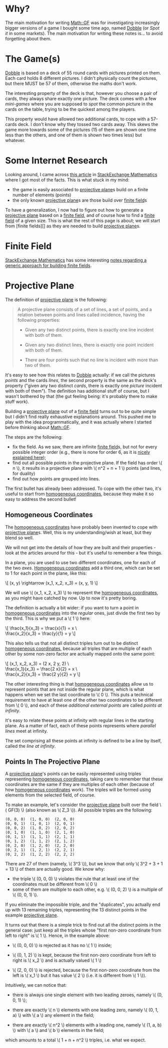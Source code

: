 # Why?

The main motivation for writing [Math::GF][] was for investigating increasingly
bigger versions of a game I bought some time ago, named [Dobble][] (or *Spot
it* in some markets). The main motivation for writing these notes is... to
avoid forgetting about them.

# The Game(s)

[Dobble][] is based on a deck of 55 round cards with pictures printed on them.
Each card holds 8 different pictures. I didn't physically count the pictures,
but there MUST be 57 of them, otherwise the maths don't work.

The interesting property of the deck is that, however you choose a pair of
cards, they always share exactly one picture. The deck comes with a few
*mini-games* where you are supposed to *spot* the common picture in the
cards on the table, trying to be the quickest among the players.

This property would have allowed two additional cards, to cope with
a 57-cards deck. I don't know why they tossed two cards away. This skews
the game more towards some of the pictures (15 of them are shown one time
less than the others, and one of them is shown two times less) but
whatever.

# Some Internet Research

Looking around, I came across [this article][se-math] in [StackExchange
Mathematics][] where I got most of the facts. This is what stuck in my
mind:

- the game is easily associated to [projective plane][]s build on a finite
  number of elements (points)
- the only known [projective plane][]s are those build over [finite
  field][]s

To have a generalization, I now had to figure out how to generate
a [projective plane][] based on a [finite field][], and of course how to
find a [finite field][] of a given size. This is what the rest of this
page is about; we will start from [finite fields][] as they are needed to
build [projective plane][]s.

# Finite Field

[StackExchange Mathematics] has some interesting [notes regarding a
generic approach for building finite fields][se-math-fields].



# Projective Plane

The definition of [projective plane][] is the following:

> A projective plane consists of a set of lines, a set of points, and
> a relation between points and lines called incidence, having the
> following properties:
>
> - Given any two distinct points, there is exactly one line incident with
> both of them.
>
> - Given any two distinct lines, there is exactly one point incident with
> both of them.
>
> - There are four points such that no line is incident with more than two
> of them.

It's easy to see how this relates to [Dobble][] actually: if we call the
pictures *points* and the cards *lines*, the second property is the same
as the deck's property ("given any two distinct *cards*, there is exactly
one *picture* incident with both of them"). The definition has additional
stuff of course, but I wasn't bothered by that (the gut feeling being:
it's probably there to make stuff work).

Building a [projective plane][] out of a [finite field][] turns out to be
quite simple but I didn't find really exhaustive explanations around. This
pushed me to play with the idea programmatically, and it was actually
where I started before thinking about [Math::GF][].

The steps are the following:

- fix the field. As we saw, there are infinite [finite field][]s, but not
  for every possible integer order (e.g., there is none for order 6, as it
  is [nicely explained here][finite-field-order-6]);
- find out all possible points in the projective plane. If the field has
  order \\( n \\), it results in a projective plane with
  \\( n^2 + n + 1 \\) points (and lines, for duality)
- find out how points are grouped into lines.

The first bullet has already been addressed. To cope with the other two,
it's useful to start from [homogeneous coordinates][], because they make
it so easy to address the second bullet!

## Homogeneous Coordinates

The [homogeneous coordinates][] have probably been invented to cope with
[projective plane][]s. Well, this is my understanding/wish at least, but
they blend so well.

We will not get into the details of how they are built and their
properties - look at the articles around for this - but it's useful to
remember a few things.

In a plane, you are used to use two different coordinates, one for each of
the two *axes*. [Homogeneous coordinates][homogeneous coordinates] add
a third one, which can be set to 1 for each point in the plane, like this:

\\[ (x, y) \rightarrow (x_1, x_2, x_3) = (x, y, 1) \\]

We will use \\( (x_1, x_2, x_3) \\) to represent the [homogeneous
coordinates][], as you might have catched by now. Up to now it's pretty
boring.

The definition is actually a bit wider: if you want to turn a point in
[homogeneous coordinates][] into the *regular* ones, just divide the first
two by the third. This is why we put a \\( 1 \\) here:

\\[ \frac{x_1}{x_3} = \frac{x}{1} = x \\\
\frac{x_2}{x_3} = \frac{y}{1} = y \\]

This also tells us that not all distinct triples turn out to be distinct
[homogeneous coordinates][], because all triples that are multiple of each
other by some non-zero factor are actually mapped onto the same point:

\\[
(x_1, x_2, x_3) = (2 x, 2 y, 2) \\\
\frac{x_1}{x_3} = \frac{2 x}{2} = x \\\
\frac{x_2}{x_3} = \frac{2 y}{2} = y
\\]

The other interesting thing is that [homogeneous coordinates][] allow us
to represent points that are not inside the regular plane, which is what
happens when we set the last coordinate to \\( 0 \\). This puts
a technical requirement to have at least one of the other two coordinates
to be different from \\( 0 \\), and each of these *additional external
points* are called *points at infinity*.

It's easy to relate these points at infinity with regular lines in the
starting plane. As a matter of fact, each of these points represents where
*parallel lines* meet at infinity.

The set comprising all these points at infinity is defined to be a line by
itself, called the *line at infinity*.

## Points In The Projective Plane

A [projective plane][]'s points can be easily represented using triples
representing [homogeneous coordinates][], taking care to remember that
these coordinates are the same if they are multiples of each other
(because of how [homogeneous coordinates][] work). The triples will be
formed using elements from the selected field, of course.

To make an example, let's consider the [projective plane][] built over the
field \\( GF(3) \\) (also known as \\( Z_3 \\)). All possible triples are
the following:

    (0, 0, 0)  (1, 0, 0)  (2, 0, 0)
    (0, 0, 1)  (1, 0, 1)  (2, 0, 1)
    (0, 0, 2)  (1, 0, 2)  (2, 0, 2)
    (0, 1, 0)  (1, 1, 0)  (2, 1, 0)
    (0, 1, 1)  (1, 1, 1)  (2, 1, 1)
    (0, 1, 2)  (1, 1, 2)  (2, 1, 2)
    (0, 2, 0)  (1, 2, 0)  (2, 2, 0)
    (0, 2, 1)  (1, 2, 1)  (2, 2, 1)
    (0, 2, 2)  (1, 2, 2)  (2, 2, 2)

There are 27 of them (namely, \\( 3^3 \\)), but we know that only
\\( 3^2 + 3 + 1 = 13 \\) of them are actually good. We know why:

- the triple \\( (0, 0, 0) \\) violates the rule that at least one of the
  coordinates must be different from \\( 0 \\)
- some of them are multiple to each other, e.g. \\( (0, 0, 2) \\) is
  a multiple of \\( (0, 0, 1) \\).

If you eliminate the impossible triple, and the "duplicates", you actually
end up with 13 remaining triples, representing the 13 distinct points in
the example [projective plane][].

It turns out that there is a simple trick to find out all the distinct
points in the general case: just keep all the triples whose "first
non-zero coordinate from left to right" is \\( 1 \\). Hence, in the example
above:

- \\( (0, 0, 0) \\) is rejected as it has no \\( 1 \\) inside;

- \\( (0, 1, 2) \\) is kept, because the first non-zero coordinate from
  left to right is \\( x_2 \\) and is actually valued \\( 1 \\)

- \\( (2, 0, 0) \\) is rejected, because the first non-zero coordinate
  from the left is \\( x_1 \\) but it has value \\( 2 \\) (i.e. it is
  different from \\( 1 \\)).

Intuitively, we can notice that:

- there is always one single element with two leading zeroes, namely
  \\( (0, 0, 1) \\);

- there are exactly \\( n \\) elements with one leading zero, namely
  \\( (0, 1, a) \\) with \\( a \\) any element in the field;

- there are exactly \\( n^2 \\) elements with a leading one, namely
  \\( (1, a, b) \\) with \\( a \\) and \\( b \\) elements in the field;

which amounts to a total \\( 1 + n + n^2 \\) triples, i.e. what we expect.




[Math::GF]: https://github.com/polettix/Math-GF
[Dobble]: https://boardgamegeek.com/boardgame/63268/spot-it
[se-math]: http://math.stackexchange.com/a/466379/264102
[StackExchange Mathematics]: http://math.stackexchange.com/
[projective plane]: https://en.wikipedia.org/wiki/Projective_plane
[finite field]: https://en.wikipedia.org/wiki/Finite_field
[finite-field-order-6]: http://math.stackexchange.com/questions/183462/can-you-construct-a-field-with-6-elements
[homogeneous coordinates]: https://en.wikipedia.org/wiki/Homogeneous_coordinates
[se-math-fields]: http://math.stackexchange.com/a/42163/264102
